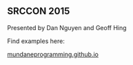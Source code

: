 ## SRCCON 2015

Presented by Dan Nguyen and Geoff Hing 

Find examples here:

[mundaneprogramming.github.io](http://mundaneprogramming.github.io/)


